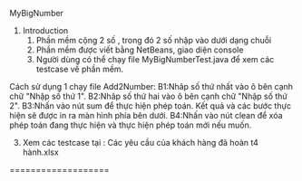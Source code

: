 MyBigNumber

1. Introduction
	1. Phần mềm cộng 2 số , trong đó 2 số nhập vào dưới dạng chuỗi					
	2. Phần mềm được viết bằng NetBeans, giao diện console						
	3. Người dùng có thể chạy file MyBigNumberTest.java để xem các testcase về phần mềm.

Cách sử dụng 1 chạy file Add2Number: 
B1:Nhâp số thứ nhất vào ô bên cạnh chữ "Nhập số thứ 1". 
B2:Nhâp số thứ hai vào ô bên cạnh chữ "Nhập số thứ 2".
B3:Nhấn vào nút sum để thực hiện phép toán. Kết quả và các bước thực hiện sẽ được in ra màn hình phía bên dưới.
B4:Nhấn vào nút clean để xóa phép toán đang thực hiện và thực hiện phép toán mới nếu muốn.

3. Xem các testcase tại : Các yêu cầu của khách hàng đã hoàn t4 hành.xlsx

===================
